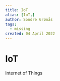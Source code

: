 ```yaml
---
title: IoT
alias: [IoT,]
author: Sondre Grønås
tags:
  - missing
created: 04 April 2022
---
```

# IoT
Internet of Things